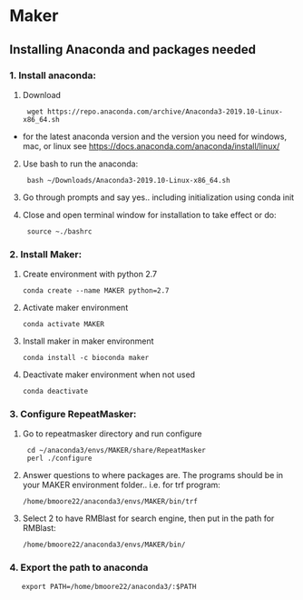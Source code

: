 # Maker

## Installing Anaconda and packages needed

### 1. Install anaconda:

1. Download

        wget https://repo.anaconda.com/archive/Anaconda3-2019.10-Linux-x86_64.sh 
  
  * for the latest anaconda version and the version you need for windows, mac, or linux see https://docs.anaconda.com/anaconda/install/linux/

2. Use bash to run the anaconda:

        bash ~/Downloads/Anaconda3-2019.10-Linux-x86_64.sh  
    
3. Go through prompts and say yes.. including initialization using conda init

4. Close and open terminal window for installation to take effect or do: 

        source ~./bashrc

### 2. Install Maker:

1. Create environment with python 2.7

       conda create --name MAKER python=2.7
       
2. Activate maker environment

       conda activate MAKER
       
3. Install maker in maker environment

       conda install -c bioconda maker
       
4. Deactivate maker environment when not used

       conda deactivate  
       
### 3. Configure RepeatMasker:

1. Go to repeatmasker directory and run configure

        cd ~/anaconda3/envs/MAKER/share/RepeatMasker
        perl ./configure
        
2. Answer questions to where packages are. The programs should be in your MAKER environment folder.. i.e. for trf program:

       /home/bmoore22/anaconda3/envs/MAKER/bin/trf
       
3. Select 2 to have RMBlast for search engine, then put in the path for RMBlast:

       /home/bmoore22/anaconda3/envs/MAKER/bin/
       
### 4. Export the path to anaconda

       export PATH=/home/bmoore22/anaconda3/:$PATH  

